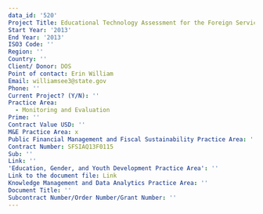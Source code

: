 ```yaml
---
data_id: '520'
Project Title: Educational Technology Assessment for the Foreign Service Institute
Start Year: '2013'
End Year: '2013'
ISO3 Code: ''
Region: ''
Country: ''
Client/ Donor: DOS
Point of contact: Erin William
Email: williamsee3@state.gov
Phone: ''
Current Project? (Y/N): ''
Practice Area:
  - Monitoring and Evaluation
Prime: ''
Contract Value USD: ''
M&E Practice Area: x
Public Financial Management and Fiscal Sustainability Practice Area: ''
Contract Number: SFSIAQ13F0115
Sub: ''
Link: ''
'Education, Gender, and Youth Development Practice Area': ''
Link to the document file: Link
Knowledge Management and Data Analytics Practice Area: ''
Document Title: ''
Subcontract Number/Order Number/Grant Number: ''
---
```

